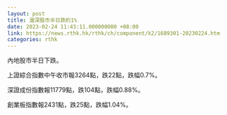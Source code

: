 ```yaml
---
layout: post
title: 滬深股市半日跌約1%
date: 2023-02-24 11:43:11.000000000 +08:00
link: https://news.rthk.hk/rthk/ch/component/k2/1689301-20230224.htm
categories: rthk
---
```


內地股市半日下跌。

上證綜合指數中午收市報3264點，跌22點，跌幅0.7%。

深證成份指數報11779點，跌104點，跌幅0.88%。

創業板指數報2431點，跌25點，跌幅1.04%。
